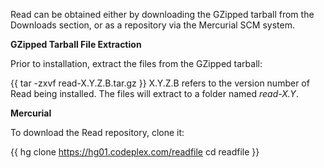 Read can be obtained either by downloading the GZipped tarball from the Downloads section, or as a repository via the Mercurial SCM system.

**GZipped Tarball File Extraction**

Prior to installation, extract the files from the GZipped tarball:

{{
tar -zxvf read-X.Y.Z.B.tar.gz
}}
X.Y.Z.B refers to the version number of Read being installed. The files will extract to a folder named _read-X.Y_.

**Mercurial**

To download the Read repository, clone it:

{{
hg clone https://hg01.codeplex.com/readfile
cd readfile
}}